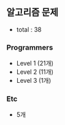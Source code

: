 ## 알고리즘 문제

-   total : 38

### Programmers

-   Level 1 (21개)
-   Level 2 (11개)
-   Level 3 (1개)

### Etc

-   5개
